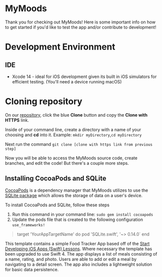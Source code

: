 # MyMoods

Thank you for checking out MyMoods! Here is some important info on how to get started if you'd like to test the app and/or contribute to development!

# Development Environment 

## IDE
 - Xcode 14 - ideal for iOS development given its built in iOS simulators for efficient testing. (You'll need a device running macOS)

# Cloning repository

On our [repository](https://gitlab.cci.drexel.edu/fds23/65/team-15/mood-tracker/-/tree/master), click the blue **Clone** button and copy the **Clone with HTTPS** link.

Inside of your command line, create a directory with a name of your choosing and **cd** into it. Example:  `mkdir myDirectory`,`cd myDirectory`

Next run the command `git clone [clone with https link from previous step]`

Now you will be able to access the MyMoods source code, create branches, and edit the code! But there's a couple more steps.

## Installing CocoaPods and SQLite

[CocoaPods](https://cocoapods.org/) is a dependency manager that MyMoods utilizes to use the [SQLite package](https://github.com/stephencelis/SQLite.swift) which allows the storage of data on a user's device. 

To install CocoaPods and SQLite, follow these steps
1. Run this command in your command line: `sudo gem install cocoapods`
2. Update the pods file that is created to the following configuration
`use_frameworks!`

> target 'YourAppTargetName' do
>     pod 'SQLite.swift', '~> 0.14.0`
> end


This template contains a simple Food Tracker App based off of the [Start Developing iOS Apps (Swift) Lessons](https://developer.apple.com/library/archive/referencelibrary/GettingStarted/DevelopiOSAppsSwift/index.html). Where necessary the template has been upgraded to use Swift 4. The app displays a list of meals consisting of a name, rating, and photo. Users are able to add or edit a meal by navigating to a detail screen. The app also includes a lightweight solution for basic data persistence.
